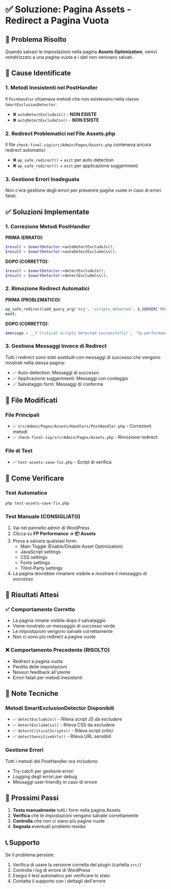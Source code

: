 # ✅ Soluzione: Pagina Assets - Redirect a Pagina Vuota

## 🎯 Problema Risolto
Quando salvavi le impostazioni nella pagina **Assets Optimization**, venivi reindirizzato a una pagina vuota e i dati non venivano salvati.

## 🔧 Cause Identificate

### 1. **Metodi Inesistenti nel PostHandler**
Il `PostHandler` chiamava metodi che non esistevano nella classe `SmartExclusionDetector`:
- ❌ `autoDetectExcludeJs()` - **NON ESISTE**
- ❌ `autoDetectExcludeCss()` - **NON ESISTE**

### 2. **Redirect Problematici nel File Assets.php**
Il file `check-final-zip/src/Admin/Pages/Assets.php` conteneva ancora redirect automatici:
- ❌ `wp_safe_redirect()` + `exit` per auto-detection
- ❌ `wp_safe_redirect()` + `exit` per applicazione suggerimenti

### 3. **Gestione Errori Inadeguata**
Non c'era gestione degli errori per prevenire pagine vuote in caso di errori fatali.

## ✅ Soluzioni Implementate

### 1. **Correzione Metodi PostHandler**
**PRIMA (ERRATO):**
```php
$result = $smartDetector->autoDetectExcludeJs();
$result = $smartDetector->autoDetectExcludeCss();
```

**DOPO (CORRETTO):**
```php
$result = $smartDetector->detectExcludeJs();
$result = $smartDetector->detectExcludeCss();
```

### 2. **Rimozione Redirect Automatici**
**PRIMA (PROBLEMATICO):**
```php
wp_safe_redirect(add_query_arg('msg', 'scripts_detected', $_SERVER['REQUEST_URI']));
exit;
```

**DOPO (CORRETTO):**
```php
$message = __('Critical scripts detected successfully!', 'fp-performance-suite');
```

### 3. **Gestione Messaggi Invece di Redirect**
Tutti i redirect sono stati sostituiti con messaggi di successo che vengono mostrati nella stessa pagina:
- ✅ Auto-detection: Messaggi di successo
- ✅ Applicazione suggerimenti: Messaggi con conteggio
- ✅ Salvataggio form: Messaggi di conferma

## 📁 File Modificati

### File Principali
- ✅ `src/Admin/Pages/Assets/Handlers/PostHandler.php` - Correzioni metodi
- ✅ `check-final-zip/src/Admin/Pages/Assets.php` - Rimozione redirect

### File di Test
- ✅ `test-assets-save-fix.php` - Script di verifica

## 🧪 Come Verificare

### Test Automatico
```bash
php test-assets-save-fix.php
```

### Test Manuale (CONSIGLIATO)
1. Vai nel pannello admin di WordPress
2. Clicca su **FP Performance → 📦 Assets**
3. Prova a salvare qualsiasi form:
   - Main Toggle (Enable/Disable Asset Optimization)
   - JavaScript settings
   - CSS settings
   - Fonts settings
   - Third-Party settings
4. La pagina dovrebbe rimanere visibile e mostrare il messaggio di successo

## 🎯 Risultati Attesi

### ✅ Comportamento Corretto
- La pagina rimane visibile dopo il salvataggio
- Viene mostrato un messaggio di successo verde
- Le impostazioni vengono salvate correttamente
- Non ci sono più redirect a pagine vuote

### ❌ Comportamento Precedente (RISOLTO)
- Redirect a pagina vuota
- Perdita delle impostazioni
- Nessun feedback all'utente
- Errori fatali per metodi inesistenti

## 🔧 Note Tecniche

### Metodi SmartExclusionDetector Disponibili
- ✅ `detectExcludeJs()` - Rileva script JS da escludere
- ✅ `detectExcludeCss()` - Rileva CSS da escludere  
- ✅ `detectCriticalScripts()` - Rileva script critici
- ✅ `detectSensitiveUrls()` - Rileva URL sensibili

### Gestione Errori
Tutti i metodi del PostHandler ora includono:
- Try-catch per gestione errori
- Logging degli errori per debug
- Messaggi user-friendly in caso di errore

## 🚀 Prossimi Passi

1. **Testa manualmente** tutti i form nella pagina Assets
2. **Verifica** che le impostazioni vengano salvate correttamente
3. **Controlla** che non ci siano più pagine vuote
4. **Segnala** eventuali problemi residui

## 📞 Supporto

Se il problema persiste:
1. Verifica di usare la versione corretta del plugin (cartella `src/`)
2. Controlla i log di errore di WordPress
3. Esegui il test automatico per verificare lo stato
4. Contatta il supporto con i dettagli dell'errore

